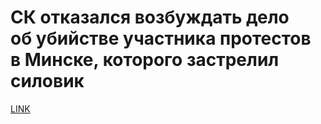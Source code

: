 # СК отказался возбуждать дело об убийстве участника протестов в Минске, которого застрелил силовик



[LINK](https://varlamov.ru/4193190.html)